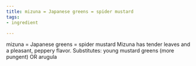 ```yaml
---
title: mizuna = Japanese greens = spider mustard
tags:
- ingredient

---
```

mizuna = Japanese greens = spider mustard Mizuna has tender leaves and a pleasant, peppery flavor. Substitutes: young mustard greens (more pungent) OR arugula
